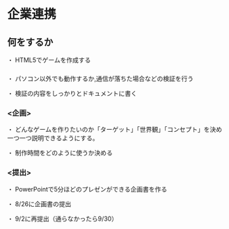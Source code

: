 # 企業連携

## 何をするか
・ HTML5でゲームを作成する

### <HTML5>
・ パソコン以外でも動作するか,通信が落ちた場合などの検証を行う
 
・ 検証の内容をしっかりとドキュメントに書く

### <企画>
・ どんなゲームを作りたいのか「ターゲット」「世界観」「コンセプト」を決め一つ一つ説明できるようにする。

・ 制作時間をどのように使うか決める

### <提出>
・ PowerPointで5分ほどのプレゼンができる企画書を作る

・ 8/26に企画書の提出

・ 9/2に再提出（通らなかったら9/30）
